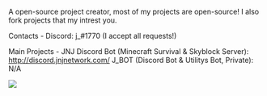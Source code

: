 A open-source project creator, most of my projects are open-source!
I also fork projects that my intrest you.

Contacts - 
Discord: j_#1770 (I accept all requests!)

Main Projects - 
JNJ Discord Bot (Minecraft Survival & Skyblock Server): http://discord.jnjnetwork.com/
J_BOT (Discord Bot & Utilitys Bot, Private): N/A

![](https://komarev.com/ghpvc/?username=PythonJoshua&style=flat-square)
